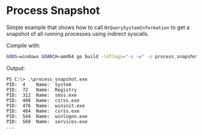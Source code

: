 # Process Snapshot

Simple example that shows how to call `NtQuerySystemInformation` to get a snapshot of all running processes using indirect syscalls.

Compile with:

```bash
GOOS=windows GOARCH=amd64 go build -ldflags="-s -w" -o process_snapshot.exe main.go
```

Output:

```
PS C:\> .\process_snapshot.exe
PID:  4    Name:  System
PID:  72   Name:  Registry
PID:  312  Name:  smss.exe
PID:  408  Name:  csrss.exe
PID:  476  Name:  wininit.exe
PID:  484  Name:  csrss.exe
PID:  544  Name:  winlogon.exe
PID:  568  Name:  services.exe
...
```
